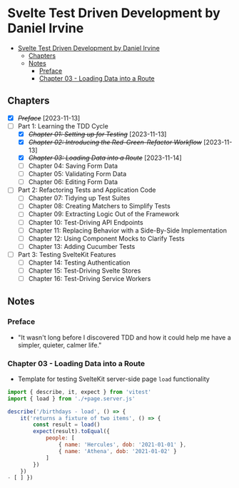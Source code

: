 # Svelte Test Driven Development by Daniel Irvine

- [Svelte Test Driven Development by Daniel Irvine](#svelte-test-driven-development-by-daniel-irvine)
  - [Chapters](#chapters)
  - [Notes](#notes)
    - [Preface](#preface)
    - [Chapter 03 - Loading Data into a Route](#chapter-03---loading-data-into-a-route)

## Chapters

- [X] ~~*Preface*~~ [2023-11-13]
- [ ] Part 1: Learning the TDD Cycle
  - [X] ~~*Chapter 01: Setting up for Testing*~~ [2023-11-13]
  - [X] ~~*Chapter 02: Introducing the Red-Green-Refactor Workflow*~~ [2023-11-13]
  - [X] ~~*Chapter 03: Loading Data into a Route*~~ [2023-11-14]
  - [ ] Chapter 04: Saving Form Data
  - [ ] Chapter 05: Validating Form Data
  - [ ] Chapter 06: Editing Form Data
- [ ] Part 2: Refactoring Tests and Application Code
  - [ ] Chapter 07: Tidying up Test Suites
  - [ ] Chapter 08: Creating Matchers to Simplify Tests
  - [ ] Chapter 09: Extracting Logic Out of the Framework
  - [ ] Chapter 10: Test-Driving API Endpoints
  - [ ] Chapter 11: Replacing Behavior with a Side-By-Side Implementation
  - [ ] Chapter 12: Using Component Mocks to Clarify Tests
  - [ ] Chapter 13: Adding Cucumber Tests
- [ ] Part 3: Testing SvelteKit Features
  - [ ] Chapter 14: Testing Authentication
  - [ ] Chapter 15: Test-Driving Svelte Stores
  - [ ] Chapter 16: Test-Driving Service Workers

## Notes

### Preface

- "It wasn't long before I discovered TDD and how it could help me have a simpler, quieter, calmer life."

### Chapter 03 - Loading Data into a Route

- Template for testing SvelteKit server-side page `load` functionality

```javascript
import { describe, it, expect } from 'vitest'
import { load } from './+page.server.js'

describe('/birthdays - load', () => {
	it('returns a fixture of two items', () => {
		const result = load()
		expect(result).toEqual({
			people: [
				{ name: 'Hercules', dob: '2021-01-01' },
				{ name: 'Athena', dob: '2021-01-02' }
			]
		})
	})
- [ ] })
```
